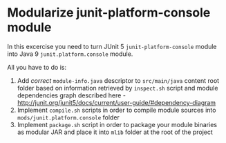 # Modularize junit-platform-console module

In this excercise you need to turn JUnit 5 `junit-platform-console` module into Java 9 `junit.platform.console` module.

All you have to do is:
1. Add *correct* `module-info.java` descriptor to `src/main/java` content root folder
based on information retrieved by `inspect.sh` script and module dependencies graph described here - http://junit.org/junit5/docs/current/user-guide/#dependency-diagram
2. Implement `compile.sh` scripts in order to compile module sources into `mods/junit.platform.console` folder
3. Implement `package.sh` script in order to package your module binaries as modular JAR and place it into `mlib` folder at the root of the project
